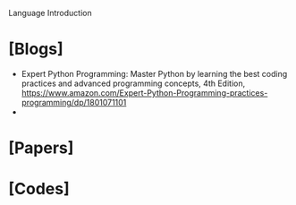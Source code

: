 Language Introduction

# [Blogs]
+ Expert Python Programming: Master Python by learning the best coding practices and advanced programming concepts, 4th Edition, https://www.amazon.com/Expert-Python-Programming-practices-programming/dp/1801071101
+ 

# [Papers]



# [Codes]

